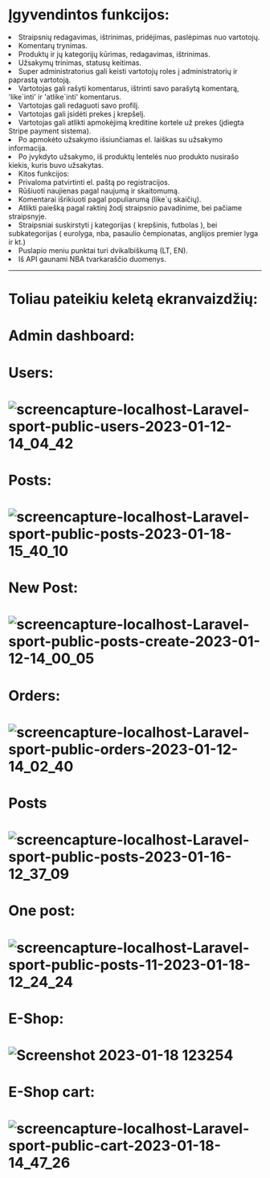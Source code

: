 # Įgyvendintos funkcijos:

<li> Straipsnių redagavimas, ištrinimas, pridėjimas, paslėpimas nuo vartotojų.
<li> Komentarų trynimas.
<li> Produktų ir jų kategorijų kūrimas, redagavimas, ištrinimas.
<li> Užsakymų trinimas, statusų keitimas.
<li> Super administratorius gali keisti vartotojų roles į administratorių ir paprastą vartotoją.
<li> Vartotojas gali rašyti komentarus, ištrinti savo parašytą komentarą, 'like`inti' ir 'atlike`inti' komentarus.
<li> Vartotojas gali redaguoti savo profilį.
<li> Vartotojas gali įsidėti prekes į krepšelį.
<li> Vartotojas gali atlikti apmokėjimą kreditine kortele už prekes (įdiegta Stripe payment sistema).
<li> Po apmokėto užsakymo išsiunčiamas el. laiškas su užsakymo informacija.
<li> Po įvykdyto užsakymo, iš produktų lentelės nuo produkto nusirašo kiekis, kuris buvo užsakytas.
<li> Kitos funkcijos:
<li> Privaloma patvirtinti el. paštą po registracijos.
<li> Rūšiuoti naujienas pagal naujumą ir skaitomumą.
<li> Komentarai išrikiuoti pagal populiarumą (like`ų skaičių).
<li> Atlikti paiešką pagal raktinį žodį straipsnio pavadinime, bei pačiame straipsnyje.
<li> Straipsniai suskirstyti į kategorijas ( krepšinis, futbolas ), bei subkategorijas ( eurolyga, nba, pasaulio čempionatas, anglijos premier lyga ir kt.)
<li> Puslapio meniu punktai turi dvikalbiškumą (LT, EN).
<li> Iš API gaunami NBA tvarkaraščio duomenys.


 <hr>

# Toliau pateikiu keletą ekranvaizdžių:
# Admin dashboard:
# Users:
# ![screencapture-localhost-Laravel-sport-public-users-2023-01-12-14_04_42](https://user-images.githubusercontent.com/107037107/212062184-f6f45efd-eeff-46f6-89d7-b2c673e4acf6.png)
# Posts:
# ![screencapture-localhost-Laravel-sport-public-posts-2023-01-18-15_40_10](https://user-images.githubusercontent.com/107037107/213186509-bdef1358-02e6-463d-a6bb-cff6ecc22862.png)
# New Post:
# ![screencapture-localhost-Laravel-sport-public-posts-create-2023-01-12-14_00_05](https://user-images.githubusercontent.com/107037107/212061307-e91918f4-91f5-4592-a348-e5db2acaa17f.png)
# Orders:
# ![screencapture-localhost-Laravel-sport-public-orders-2023-01-12-14_02_40](https://user-images.githubusercontent.com/107037107/212061763-ef0a7dd4-94dd-4eaf-bb49-dbf4b71da2b7.png)
# Posts
# ![screencapture-localhost-Laravel-sport-public-posts-2023-01-16-12_37_09](https://user-images.githubusercontent.com/107037107/212658482-73b846fd-21e9-4004-a1d9-8858785659ca.png)
# One post:
# ![screencapture-localhost-Laravel-sport-public-posts-11-2023-01-18-12_24_24](https://user-images.githubusercontent.com/107037107/213147370-79f68cd3-0d34-47e2-9745-7a2900e528b8.png)
# E-Shop:
# ![Screenshot 2023-01-18 123254](https://user-images.githubusercontent.com/107037107/213149222-f65e5f93-0e7f-4e3b-8fd5-61d7cb640556.png)
# E-Shop cart:
# ![screencapture-localhost-Laravel-sport-public-cart-2023-01-18-14_47_26](https://user-images.githubusercontent.com/107037107/213175444-1e2c5e05-2b82-4e7b-aa8f-8531c38e4bb3.png)
